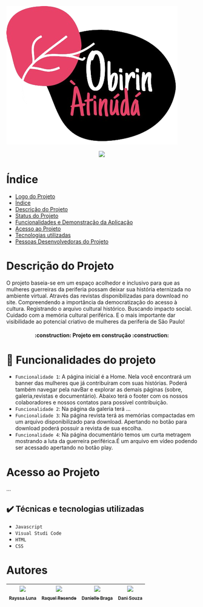 ![logo do projeto](imgs/logoobirin.png)

<p align="center">

<img loading="lazy" src="http://img.shields.io/static/v1?label=STATUS&message=EM%20DESENVOLVIMENTO&color=GREEN&style=for-the-badge"/>
</p>

# Índice

- [Logo do Projeto](#Título-e-Imagem-de-capa)
- [Índice](#índice)
- [Descrição do Projeto](#descrição-do-projeto)
- [Status do Projeto](#status-do-Projeto)
- [Funcionalidades e Demonstração da Aplicação](#funcionalidades-e-demonstração-da-aplicação)
- [Acesso ao Projeto](#acesso-ao-projeto)
- [Tecnologias utilizadas](#tecnologias-utilizadas)
- [Pessoas Desenvolvedoras do Projeto](#pessoas-desenvolvedoras)

# Descrição do Projeto

O projeto baseia-se em um espaço acolhedor e inclusivo para que as mulheres guerreiras da periferia possam deixar sua história eternizada no ambiente virtual. Através das revistas disponibilizadas para download no site. Compreendendo a importância da democratização do acesso à cultura. Registrando o arquivo cultural histórico. Buscando impacto social. Cuidado com a memória cultural periférica. E o mais importante dar visibilidade ao potencial criativo de mulheres da periferia de São Paulo!

<h4 align="center"> 
    :construction:  Projeto em construção  :construction:
</h4>

# 🔨 Funcionalidades do projeto

- `Funcionalidade 1`: A página inicial é a Home. Nela você encontrará um banner das mulheres que já contribuíram com suas histórias. Poderá também navegar pela navBar e explorar as demais páginas (sobre, galeria,revistas e documentário). Abaixo terá o footer com os nossos colaboradores e nossos contatos para possível contribuição.
- `Funcionalidade 2`: Na página da galeria terá ...
- `Funcionalidade 3`: Na página revista terá as memórias compactadas em um arquivo disponibilizado para download. Apertando no botão para download poderá possuir a revista de sua escolha.
- `Funcionalidade 4`: Na página documentário temos um curta metragem mostrando a luta da guerreira periférica.É um arquivo em vídeo podendo ser acessado apertando no botão play.

# Acesso ao Projeto

...

## ✔️ Técnicas e tecnologias utilizadas

- `Javascript`
- `Visual Studi Code`
- `HTML`
- `CSS`

# Autores

| [<img loading="lazy" src="https://avatars.githubusercontent.com/u/146406676?v=4" width=115><br><sub>Rayssa Luna</sub>](https://github.com/rayssaluna) | [<img loading="lazy" src="https://avatars.githubusercontent.com/u/111981243?s=400&u=f2c9c7b68a0a25bece5a1fe2707b3f8862ee20db&v=4" width=115><br><sub>Raquel Resende</sub>](https://github.com/RaquelResende) | [<img loading="lazy" src="https://avatars.githubusercontent.com/u/144862878?v=4" width=115><br><sub>Danielle Braga</sub>](https://github.com/danifemsib) | [<img loading="lazy" src="https://avatars.githubusercontent.com/u/144566962?v=4" width=115><br><sub>Dani Souza</sub>](https://github.com/danisoulz) |
| :---------------------------------------------------------------------------------------------------------------------------------------------------: | :----------------------------------------------------------------------------------------------------------------------------------------------------------------------------------------------------------: | :------------------------------------------------------------------------------------------------------------------------------------------------------: | --------------------------------------------------------------------------------------------------------------------------------------------------- |
